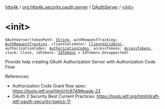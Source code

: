 [http4k](../../index.md) / [org.http4k.security.oauth.server](../index.md) / [OAuthServer](index.md) / [&lt;init&gt;](./-init-.md)

# &lt;init&gt;

`OAuthServer(tokenPath: `[`String`](https://kotlinlang.org/api/latest/jvm/stdlib/kotlin/-string/index.html)`, authRequestTracking: `[`AuthRequestTracking`](../-auth-request-tracking/index.md)`, clientValidator: `[`ClientValidator`](../-client-validator/index.md)`, authorizationCodes: `[`AuthorizationCodes`](../-authorization-codes/index.md)`, accessTokens: `[`AccessTokens`](../-access-tokens/index.md)`, clock: Clock, idTokens: `[`IdTokens`](../-id-tokens/index.md)` = IdTokens.Unsupported)`

Provide help creating OAuth Authorization Server with Authorization Code Flow

References:

* Authorization Code Grant flow spec: https://tools.ietf.org/html/rfc6749#page-23
* OAuth 2 Security Best Current Practices: https://tools.ietf.org/html/draft-ietf-oauth-security-topics-11
